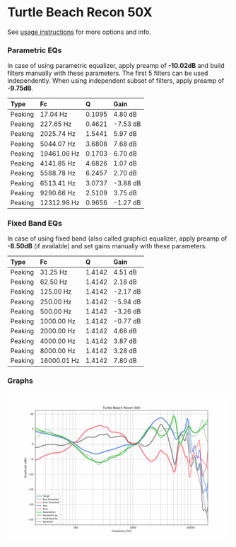 # Turtle Beach Recon 50X
See [usage instructions](https://github.com/jaakkopasanen/AutoEq#usage) for more options and info.

### Parametric EQs
In case of using parametric equalizer, apply preamp of **-10.02dB** and build filters manually
with these parameters. The first 5 filters can be used independently.
When using independent subset of filters, apply preamp of **-9.75dB**.

| Type    | Fc          |      Q | Gain     |
|:--------|:------------|:-------|:---------|
| Peaking | 17.04 Hz    | 0.1095 | 4.80 dB  |
| Peaking | 227.65 Hz   | 0.4621 | -7.53 dB |
| Peaking | 2025.74 Hz  | 1.5441 | 5.97 dB  |
| Peaking | 5044.07 Hz  | 3.6808 | 7.68 dB  |
| Peaking | 19461.06 Hz | 0.1703 | 6.70 dB  |
| Peaking | 4141.85 Hz  | 4.6826 | 1.07 dB  |
| Peaking | 5588.78 Hz  | 6.2457 | 2.70 dB  |
| Peaking | 6513.41 Hz  | 3.0737 | -3.88 dB |
| Peaking | 9290.66 Hz  | 2.5109 | 3.75 dB  |
| Peaking | 12312.98 Hz | 0.9656 | -1.27 dB |

### Fixed Band EQs
In case of using fixed band (also called graphic) equalizer, apply preamp of **-8.50dB**
(if available) and set gains manually with these parameters.

| Type    | Fc          |      Q | Gain     |
|:--------|:------------|:-------|:---------|
| Peaking | 31.25 Hz    | 1.4142 | 4.51 dB  |
| Peaking | 62.50 Hz    | 1.4142 | 2.18 dB  |
| Peaking | 125.00 Hz   | 1.4142 | -2.17 dB |
| Peaking | 250.00 Hz   | 1.4142 | -5.94 dB |
| Peaking | 500.00 Hz   | 1.4142 | -3.26 dB |
| Peaking | 1000.00 Hz  | 1.4142 | -0.77 dB |
| Peaking | 2000.00 Hz  | 1.4142 | 4.68 dB  |
| Peaking | 4000.00 Hz  | 1.4142 | 3.87 dB  |
| Peaking | 8000.00 Hz  | 1.4142 | 3.28 dB  |
| Peaking | 16000.01 Hz | 1.4142 | 7.80 dB  |

### Graphs
![](./Turtle%20Beach%20Recon%2050X.png)